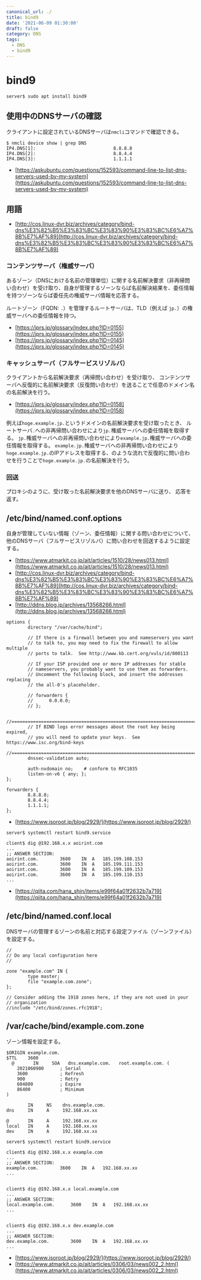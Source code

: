 ```yaml
---
canonical_url: ./
title: bind9
date: '2021-06-09 01:30:00'
draft: false
category: DNS
tags:
  - DNS
  - bind9
---
```


# bind9

```shell
server$ sudo apt install bind9
```

## 使用中のDNSサーバの確認

クライアントに設定されているDNSサーバは`nmcli`コマンドで確認できる。

```shell
$ nmcli device show | grep DNS
IP4.DNS[1]:                             8.8.8.8
IP4.DNS[2]:                             8.8.4.4
IP4.DNS[3]:                             1.1.1.1
```

- [https://askubuntu.com/questions/152593/command-line-to-list-dns-servers-used-by-my-system](https://askubuntu.com/questions/152593/command-line-to-list-dns-servers-used-by-my-system)


## 用語

- [http://cos.linux-dvr.biz/archives/category/bind-dns%E3%82%B5%E3%83%BC%E3%83%90%E3%83%BC%E6%A7%8B%E7%AF%89](http://cos.linux-dvr.biz/archives/category/bind-dns%E3%82%B5%E3%83%BC%E3%83%90%E3%83%BC%E6%A7%8B%E7%AF%89)

### コンテンツサーバ（権威サーバ）

あるゾーン（DNSにおける名前の管理単位）に関する名前解決要求（非再帰問い合わせ）を受け取り、自身が管理するゾーンならば名前解決結果を、委任情報を持つゾーンならば委任先の権威サーバ情報を応答する。

ルートゾーン（FQDN: `.`）を管理するルートサーバは、TLD（例えば `jp.`）の権威サーバへの委任情報を持つ。

- [https://jprs.jp/glossary/index.php?ID=0155](https://jprs.jp/glossary/index.php?ID=0155)
- [https://jprs.jp/glossary/index.php?ID=0145](https://jprs.jp/glossary/index.php?ID=0145)

### キャッシュサーバ（フルサービスリゾルバ）

クライアントから名前解決要求（再帰問い合わせ）を受け取り、
コンテンツサーバへ反復的に名前解決要求（反復問い合わせ）を送ることで任意のドメイン名の名前解決を行う。

- [https://jprs.jp/glossary/index.php?ID=0158](https://jprs.jp/glossary/index.php?ID=0158)

例えば`hoge.example.jp.`というドメインの名前解決要求を受け取ったとき、
ルートサーバ`.`への非再帰問い合わせにより`jp.`権威サーバへの委任情報を取得する。
`jp.`権威サーバへの非再帰問い合わせにより`example.jp.`権威サーバへの委任情報を取得する。
`example.jp.`権威サーバへの非再帰問い合わせにより`hoge.example.jp.`のIPアドレスを取得する、のような流れで反復的に問い合わせを行うことで`hoge.example.jp.`の名前解決を行う。

### 回送

プロキシのように、受け取った名前解決要求を他のDNSサーバに送り、
応答を返す。


## /etc/bind/named.conf.options

自身が管理していない情報（ゾーン、委任情報）に関する問い合わせについて、
他のDNSサーバ（フルサービスリゾルバ）に問い合わせを回送するように設定する。

- [https://www.atmarkit.co.jp/ait/articles/1510/28/news013.html](https://www.atmarkit.co.jp/ait/articles/1510/28/news013.html)
- [http://cos.linux-dvr.biz/archives/category/bind-dns%E3%82%B5%E3%83%BC%E3%83%90%E3%83%BC%E6%A7%8B%E7%AF%89](http://cos.linux-dvr.biz/archives/category/bind-dns%E3%82%B5%E3%83%BC%E3%83%90%E3%83%BC%E6%A7%8B%E7%AF%89)
- [http://ddns.blog.jp/archives/13568266.html](http://ddns.blog.jp/archives/13568266.html)

```bind
options {
        directory "/var/cache/bind";

        // If there is a firewall between you and nameservers you want
        // to talk to, you may need to fix the firewall to allow multiple
        // ports to talk.  See http://www.kb.cert.org/vuls/id/800113

        // If your ISP provided one or more IP addresses for stable
        // nameservers, you probably want to use them as forwarders.
        // Uncomment the following block, and insert the addresses replacing
        // the all-0's placeholder.

        // forwarders {
        //      0.0.0.0;
        // };

        //========================================================================
        // If BIND logs error messages about the root key being expired,
        // you will need to update your keys.  See https://www.isc.org/bind-keys
        //========================================================================
        dnssec-validation auto;

        auth-nxdomain no;    # conform to RFC1035
        listen-on-v6 { any; };
};
```

```
forwarders {
        8.8.8.8;
        8.8.4.4;
        1.1.1.1;
};
```

- [https://www.isoroot.jp/blog/2929/](https://www.isoroot.jp/blog/2929/)


```shell
server$ systemctl restart bind9.service
```

```shell
client$ dig @192.168.x.x aoirint.com
...
;; ANSWER SECTION:
aoirint.com.		3600	IN	A	185.199.108.153
aoirint.com.		3600	IN	A	185.199.111.153
aoirint.com.		3600	IN	A	185.199.109.153
aoirint.com.		3600	IN	A	185.199.110.153
...
```

- [https://qiita.com/hana_shin/items/e99f64a01f2632b7a719](https://qiita.com/hana_shin/items/e99f64a01f2632b7a719)


## /etc/bind/named.conf.local

DNSサーバの管理するゾーンの名前と対応する設定ファイル（ゾーンファイル）を設定する。

```bind
//
// Do any local configuration here
//

zone "example.com" IN {
        type master;
        file "example.com.zone";
};

// Consider adding the 1918 zones here, if they are not used in your
// organization
//include "/etc/bind/zones.rfc1918";
```

## /var/cache/bind/example.com.zone

ゾーン情報を設定する。

```zone
$ORIGIN example.com.
$TTL    3600
  @       IN     SOA   dns.example.com.   root.example.com. (
    2021060900      ; Serial
    3600            ; Refresh
    900             ; Retry
    604800          ; Expire
    86400           ; Minimum
)

        IN     NS    dns.example.com.
dns     IN     A     192.168.xx.xx

@       IN     A     192.168.xx.xx
local   IN     A     192.168.xx.xx
dev     IN     A     192.168.xx.xx
```

```shell
server$ systemctl restart bind9.service
```

```shell
client$ dig @192.168.x.x example.com
...
;; ANSWER SECTION:
example.com.		3600	IN	A	192.168.xx.xx
...


client$ dig @192.168.x.x local.example.com
...
;; ANSWER SECTION:
local.example.com.		3600	IN	A	192.168.xx.xx
...


client$ dig @192.168.x.x dev.example.com
...
;; ANSWER SECTION:
dev.example.com.		3600	IN	A	192.168.xx.xx
...
```

- [https://www.isoroot.jp/blog/2929/](https://www.isoroot.jp/blog/2929/)
- [https://www.atmarkit.co.jp/ait/articles/0306/03/news002_2.html](https://www.atmarkit.co.jp/ait/articles/0306/03/news002_2.html)
